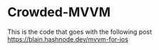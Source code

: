 # Crowded-MVVM

This is the code that goes with the following post https://blain.hashnode.dev/mvvm-for-ios
